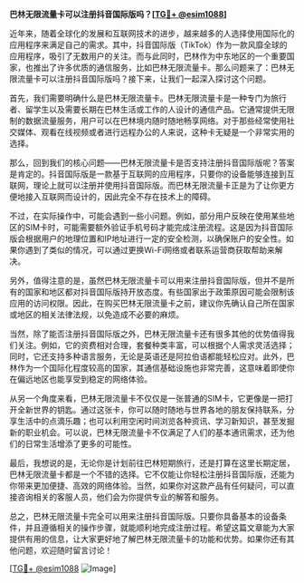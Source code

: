 **巴林无限流量卡可以注册抖音国际版吗？[[TG💪+ @esim1088](https://t.me/s/esim1088)]**

近年来，随着全球化的发展和互联网技术的进步，越来越多的人选择使用国际化的应用程序来满足自己的需求。其中，抖音国际版（TikTok）作为一款风靡全球的应用程序，吸引了无数用户的关注。而与此同时，巴林作为中东地区的一个重要国家，也推出了许多优质的通信服务，比如巴林无限流量卡。那么问题来了：巴林无限流量卡可以注册抖音国际版吗？接下来，让我们一起深入探讨这个问题。

首先，我们需要明确什么是巴林无限流量卡。巴林无限流量卡是一种专门为旅行者、留学生以及需要长期在巴林生活或工作的人设计的通信产品。它通常提供无限制的数据流量服务，用户可以在巴林境内随时随地畅享网络。对于那些经常使用社交媒体、观看在线视频或者进行远程办公的人来说，这种卡无疑是一个非常实用的选择。

那么，回到我们的核心问题——巴林无限流量卡是否支持注册抖音国际版呢？答案是肯定的。抖音国际版是一款基于互联网的应用程序，只要你的设备能够连接到互联网，理论上就可以注册并使用抖音国际版。而巴林无限流量卡正是为了让你更方便地接入互联网而设计的，因此完全不存在技术上的障碍。

不过，在实际操作中，可能会遇到一些小问题。例如，部分用户反映在使用某些地区的SIM卡时，可能需要额外验证手机号码才能完成注册流程。这是因为抖音国际版会根据用户的地理位置和IP地址进行一定的安全检测，以确保账户的安全性。如果你遇到了类似的情况，可以通过更换Wi-Fi网络或者联系运营商获取帮助来解决。

另外，值得注意的是，虽然巴林无限流量卡可以用来注册抖音国际版，但并不是所有的国家和地区都对抖音国际版持开放态度。有些国家出于政策原因可能会限制该应用的访问权限。因此，在购买巴林无限流量卡之前，建议你先确认自己所在国家或地区的相关法律法规，以免造成不必要的麻烦。

当然，除了能否注册抖音国际版之外，巴林无限流量卡还有很多其他的优势值得我们关注。例如，它的资费相对合理，套餐种类丰富，可以根据个人需求灵活选择；同时，它还支持多种语言服务，无论是英语还是阿拉伯语都能轻松应对。此外，巴林作为一个国际化程度较高的国家，其通信基础设施也非常完善，这意味着即使你在偏远地区也能享受到稳定的网络体验。

从另一个角度来看，巴林无限流量卡不仅仅是一张普通的SIM卡，它更像是一把打开全新世界的钥匙。通过这张卡，你可以随时随地与世界各地的朋友保持联系，分享生活中的点滴乐趣；也可以利用空闲时间浏览各种资讯、学习新知识，甚至发掘新的职业机会。可以说，巴林无限流量卡不仅满足了人们的基本通讯需求，还为他们的日常生活增添了更多的可能性。

最后，我想说的是，无论你是计划前往巴林短期旅行，还是打算在这里长期定居，巴林无限流量卡都是一个不错的选择。它不仅能让你轻松注册抖音国际版，还能为你带来更加便捷、高效的网络体验。当然，如果你对这款产品有任何疑问，可以直接咨询相关的客服人员，他们会为你提供专业的解答和服务。

总之，巴林无限流量卡完全可以用来注册抖音国际版。只要你具备基本的设备条件，并且遵循相关的操作步骤，就能顺利地完成注册过程。希望这篇文章能为大家提供有用的信息，让大家更好地了解巴林无限流量卡的功能和优势。如果你还有其他问题，欢迎随时留言讨论！

[[TG💪+ @esim1088](https://t.me/s/esim1088) ![Image](https://i.postimg.cc/4NQfJmqS/Snipaste-2025-05-13-00-14-12.png)]
